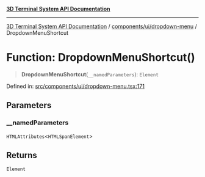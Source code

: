[**3D Terminal System API Documentation**](../../../../README.md)

***

[3D Terminal System API Documentation](../../../../README.md) / [components/ui/dropdown-menu](../README.md) / DropdownMenuShortcut

# Function: DropdownMenuShortcut()

> **DropdownMenuShortcut**(`__namedParameters`): `Element`

Defined in: [src/components/ui/dropdown-menu.tsx:171](https://github.com/Dicommunitas/ThreeJS_Terminal_3D/blob/6f042d4d64a35f8821f49bdbe82798f7999e9e5c/src/components/ui/dropdown-menu.tsx#L171)

## Parameters

### \_\_namedParameters

`HTMLAttributes`\<`HTMLSpanElement`\>

## Returns

`Element`
